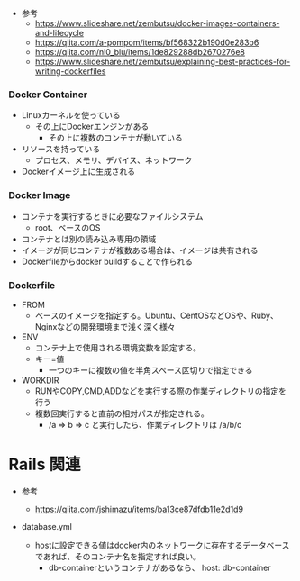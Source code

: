- 参考
  - https://www.slideshare.net/zembutsu/docker-images-containers-and-lifecycle
  - https://qiita.com/a-pompom/items/bf568322b190d0e283b6
  - https://qiita.com/nl0_blu/items/1de829288db2670276e8
  - https://www.slideshare.net/zembutsu/explaining-best-practices-for-writing-dockerfiles

### Docker Container
- Linuxカーネルを使っている
  - その上にDockerエンジンがある
    - その上に複数のコンテナが動いている
- リソースを持っている
  - プロセス、メモリ、デバイス、ネットワーク
- Dockerイメージ上に生成される

### Docker Image
- コンテナを実行するときに必要なファイルシステム
  - root、ベースのOS
- コンテナとは別の読み込み専用の領域
- イメージが同じコンテナが複数ある場合は、イメージは共有される
- Dockerfileからdocker buildすることで作られる

### Dockerfile
- FROM
  - ベースのイメージを指定する。Ubuntu、CentOSなどOSや、Ruby、Nginxなどの開発環境まで浅く深く様々
- ENV
  - コンテナ上で使用される環境変数を設定する。
  - キー=値
    - 一つのキーに複数の値を半角スペース区切りで指定できる
- WORKDIR
  - RUNやCOPY,CMD,ADDなどを実行する際の作業ディレクトリの指定を行う
  - 複数回実行すると直前の相対パスが指定される。
    - /a => b => c と実行したら、作業ディレクトリは /a/b/c

# Rails 関連

- 参考
  - https://qiita.com/jshimazu/items/ba13ce87dfdb11e2d1d9
  
- database.yml
  - hostに設定できる値はdocker内のネットワークに存在するデータベースであれば、そのコンテナ名を指定すれば良い。
    - db-containerというコンテナがあるなら、 host: db-container
